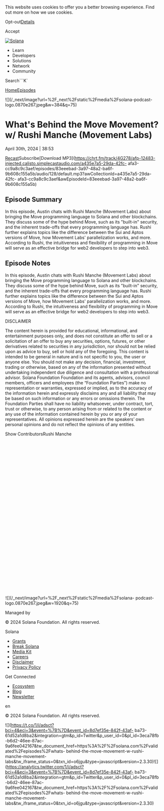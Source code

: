 This website uses cookies to offer you a better browsing experience. Find out
more on how we use cookies.

Opt-out[Details](/privacy-policy#collection-of-information)

Accept

[![Solana](/_next/static/media/logotype.e4df684f.svg)](/)

  * Learn
  * Developers
  * Solutions
  * Network
  * Community

Search```K`

[Home](/validated)[Episodes](/validated/episodes)

[](https://feeds.simplecast.com/W1NI2v3Z)[](/twitter)

![](/_next/image?url=%2F_next%2Fstatic%2Fmedia%2Fsolana-podcast-
logo.0870e267.jpeg&w=384&q=75)

# What's Behind the Move Movement? w/ Rushi Manche (Movement Labs)

April 30th, 2024 | 38:53

[Recast](https://recast.simplecast.com/83eeebad-3a97-48a2-ba6f-9b608c155a5b)Subscribe[Download
MP3](https://chrt.fm/track/4G278/afp-12483-injected.calisto.simplecastaudio.com/a435e7a5-29da-42fc-
afa3-cc9a8c9c3aef/episodes/83eeebad-3a97-48a2-ba6f-9b608c155a5b/audio/128/default.mp3?awCollectionId=a435e7a5-29da-42fc-
afa3-cc9a8c9c3aef&awEpisodeId=83eeebad-3a97-48a2-ba6f-9b608c155a5b)

## Episode Summary

In this episode, Austin chats with Rushi Manche (Movement Labs) about bringing
the Move programming language to Solana and other blockchains. They discuss
some of the hype behind Move, such as its "built-in" security, and the
inherent trade-offs that every programming language has. Rushi further
explains topics like the difference between the Sui and Aptos versions of
Move, how Movement Labs' parallelization works, and more. According to Rushi,
the intuitiveness and flexibility of programming in Move will serve as an
effective bridge for web2 developers to step into web3.

## Episode Notes

In this episode, Austin chats with Rushi Manche (Movement Labs) about bringing
the Move programming language to Solana and other blockchains. They discuss
some of the hype behind Move, such as its "built-in" security, and the
inherent trade-offs that every programming language has. Rushi further
explains topics like the difference between the Sui and Aptos versions of
Move, how Movement Labs' parallelization works, and more. According to Rushi,
the intuitiveness and flexibility of programming in Move will serve as an
effective bridge for web2 developers to step into web3.  


DISCLAIMER

The content herein is provided for educational, informational, and
entertainment purposes only, and does not constitute an offer to sell or a
solicitation of an offer to buy any securities, options, futures, or other
derivatives related to securities in any jurisdiction, nor should not be
relied upon as advice to buy, sell or hold any of the foregoing. This content
is intended to be general in nature and is not specific to you, the user or
anyone else. You should not make any decision, financial, investment, trading
or otherwise, based on any of the information presented without undertaking
independent due diligence and consultation with a professional advisor.
Solana Foundation Foundation and its agents, advisors, council members,
officers and employees (the “Foundation Parties”) make no representation or
warranties, expressed or implied, as to the accuracy of the information herein
and expressly disclaims any and all liability that may be based on such
information or any errors or omissions therein. The Foundation Parties shall
have no liability whatsoever, under contract, tort, trust or otherwise, to any
person arising from or related to the content or any use of the information
contained herein by you or any of your representatives. All opinions expressed
herein are the speakers’ own personal opinions and do not reflect the opinions
of any entities.  

Show ContributorsRushi Manche

![](data:image/svg+xml,%3csvg%20xmlns=%27http://www.w3.org/2000/svg%27%20version=%271.1%27%20width=%27640%27%20height=%27640%27/%3e)![](data:image/gif;base64,R0lGODlhAQABAIAAAAAAAP///yH5BAEAAAAALAAAAAABAAEAAAIBRAA7)![](/_next/image?url=%2F_next%2Fstatic%2Fmedia%2Fsolana-
podcast-logo.0870e267.jpeg&w=1920&q=75)

Managed by

[](/)

[](/youtube)[](/twitter)[](/discord)[](/reddit)[](/github)[](/telegram)

© 2024 Solana Foundation. All rights reserved.

Solana

  * [Grants](https://solana.org/grants)
  * [Break Solana](https://break.solana.com/)
  * [Media Kit](/branding)
  * [Careers](https://jobs.solana.com/)
  * [Disclaimer](/tos)
  * [Privacy Policy](/privacy-policy)

Get Connected

  * [Ecosystem](/ecosystem)
  * [Blog](/news)
  * [Newsletter](/newsletter)

en

© 2024 Solana Foundation. All rights reserved.

![](https://t.co/1/i/adsct?bci=4&eci=3&event=%7B%7D&event_id=8d7ef35e-842f-43af-
ba73-61d52a1d8ba2&integration=gtm&p_id=Twitter&p_user_id=0&pl_id=3eca78fb-b6d2-46ee-87ac-9a6fee042167&tw_document_href=https%3A%2F%2Fsolana.com%2Fvalidated%2Fepisodes%2Fwhats-
behind-the-move-movement-w-rushi-manche-movement-
labs&tw_iframe_status=0&txn_id=o6jgu&type=javascript&version=2.3.30)![](https://analytics.twitter.com/1/i/adsct?bci=4&eci=3&event=%7B%7D&event_id=8d7ef35e-842f-43af-
ba73-61d52a1d8ba2&integration=gtm&p_id=Twitter&p_user_id=0&pl_id=3eca78fb-b6d2-46ee-87ac-9a6fee042167&tw_document_href=https%3A%2F%2Fsolana.com%2Fvalidated%2Fepisodes%2Fwhats-
behind-the-move-movement-w-rushi-manche-movement-
labs&tw_iframe_status=0&txn_id=o6jgu&type=javascript&version=2.3.30)

